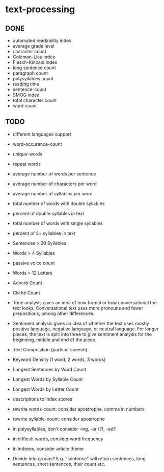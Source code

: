 # text-processing

## DONE
- automated readability index
- average grade level
- character count
- Coleman-Liau index
- Flesch-Kincaid index
- long sentence count
- paragraph count
- polysyllables count
- reading time
- sentence-count
- SMOG index
- total character count
- word count


## TODO
- different languages support
- word-occurence-count
- unique-words
- repeat words
- average number of words per sentence
- average number of characters per word
- average number of syllables per word
- total number of words with double syllables
- percent of double syllables in text
- total number of words with single syllables
- percent of 3+ syllables in text
- Sentences > 20 Syllables
- Words > 4 Syllables
- passive voice count
- Words > 12 Letters
- Adverb Count
- Cliché Count
- Tone analysis gives an idea of how formal or how conversational the text looks. Conversational text uses more pronouns and fewer prepositions, among other differences.
- Sentiment analysis gives an idea of whether the text uses mostly positive language, negative language, or neutral language. For longer pieces, the text is split into three to give sentiment analysis for the beginning, middle and end of the piece.
- Text Composition (parts of speech)
- Keyword Density (1 word, 2 words, 3 words)
- Longest Sentences by Word Count
- Longest Words by Syllable Count
- Longest Words by Letter Count

- descriptions to index scores
- rewrite words-count: consider apostrophe, comma in numbers
- rewrite syllable-count: consider apostrophe
- in polysyllables, don't consider -ing, -er (?), -ed?
- in difficult words, consider word frequency
- in indexes, consider article theme

- Devide into groups? E.g. "sentence" will return sentences, long sentences, short sentences, their count etc.
